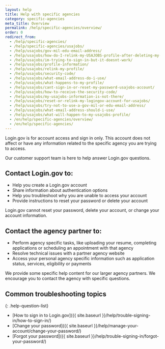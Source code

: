 ```yaml
---
layout: help
title: Help with specific agencies
category: specific-agencies
meta_title: Overview
permalink: /help/specific-agencies/overview/
order: 0
redirect_from:
  - /help/specific-agencies/
  - /help/specific-agencies/usajobs/
  - /help/usajobs/gov-mil-edu-email-address/
  - /help/usajobs/how-do-I-relink-my-USAJOBS-profile-after-deleting-my-login-account/
  - /help/usajobs/im-trying-to-sign-in-but-it-doesnt-work/
  - /help/usajobs/profile-information/
  - /help/usajobs/relink-my-profile/
  - /help/usajobs/security-code/
  - /help/usajobs/what-email-address-do-i-use/
  - /help/usajobs/what-happens-to-my-profile/
  - /help/usajobs/cant-sign-in-or-reset-my-password-usajobs-account/
  - /help/usajobs/how-to-receive-the-security-code/
  - /help/usajobs/my-usajobs-information-is-not-there/
  - /help/usajobs/reset-or-relink-my-logingov-account-for-usajobs/
  - /help/usajobs/try-not-to-use-a-gov-mil-or-edu-email-address/
  - /help/usajobs/what-email-address-should-i-use/
  - /help/usajobs/what-will-happen-to-my-usajobs-profile/
  - /en/help/specific-agencies/overview/
  - /en/help/specific-agencies/
---
```


Login.gov is for account access and sign in only. This account does not affect or have any information related to the specific agency you are trying to access.

Our customer support team is here to help answer Login.gov questions.

## Contact Login.gov to:
* Help you create a Login.gov account
* Share information about authentication options
* Help you troubleshoot why you are unable to access your account
* Provide instructions to reset your password or delete your account

Login.gov cannot reset your password, delete your account, or change your account information.

## Contact the agency partner to:
* Perform agency specific tasks, like uploading your resume, completing applications or scheduling an appointment with that agency
* Resolve technical issues with a partner agency website
* Access your personal agency specific information such as application status, services, eligibility or payments

We provide some specific help content for our larger agency partners. We encourage you to contact the agency with specific questions.

## Common troubleshooting topics

{: .help-question-list}
* [How to sign in to Login.gov]({{ site.baseurl }}/help/trouble-signing-in/how-to-sign-in/)
* [Change your password]({{ site.baseurl }}/help/manage-your-account/change-your-password/)
* [Forgot your password]({{ site.baseurl }}/help/trouble-signing-in/forgot-your-password/)
